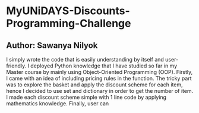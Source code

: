 # MyUNiDAYS-Discounts-Programming-Challenge
## Author: Sawanya Nilyok

I simply wrote the code that is easily understanding by itself and user-friendly. I deployed Python knowledge that I have studied so far in my Master course by mainly using Object-Oriented Programming (OOP).
Firstly, I came with an idea of including pricing rules in the function. The tricky part was to explore the basket and apply the discount scheme for each item, hence I decided to use set and dictionary in order to get the number of item. I made each discount scheme simple with 1 line code by applying mathematics knowledge.
Finally, user can 
